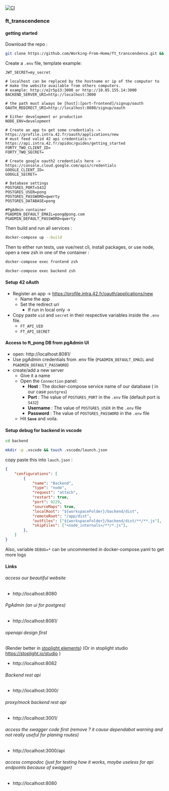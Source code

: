 [![CI](https://github.com/ggjulio/poc_dockerize_nestjs/actions/workflows/ci.yml/badge.svg)](https://github.com/ggjulio/poc_dockerize_nestjs/actions/workflows/ci.yml)


### ft_transcendence

#### getting started
Download the repo :
```bash
git clone https://github.com/Working-From-Home/ft_transcendence.git && cd ft_transcendence
```
Create a `.env` file, template example:
```
JWT_SECRET=my_secret

# localhost can be replaced by the hostname or ip of the computer to
# make the website available from others computers.
# example: http://e2r5p13:3000 or http://10.05.155.14:3000
BACKEND_SERVER_URI=http://localhost:3000

# the path must always be [host]:[port-frontend]/signup/oauth
OAUTH_REDIRECT_URI=http://localhost:8080/signup/oauth

# Either development or production
NODE_ENV=development

# Create an app to get some credentials -> https://profile.intra.42.fr/oauth/applications/new
# must feed valid 42 api credentials-> https://api.intra.42.fr/apidoc/guides/getting_started
FORTY_TWO_CLIENT_ID=
FORTY_TWO_SECRET=

# Create google oauth2 credentials here -> https://console.cloud.google.com/apis/credentials
GOOGLE_CLIENT_ID=
GOOGLE_SECRET=

# Database settings
POSTGRES_PORT=5432
POSTGRES_USER=pong
POSTGRES_PASSWORD=qwerty
POSTGRES_DATABASE=pong

#PgAdmin container
PGADMIN_DEFAULT_EMAIL=pong@pong.com
PGADMIN_DEFAULT_PASSWORD=qwerty

```

Then build and run all services :
```bash
docker-compose up --build
```
Then to either run tests, use vue/nest cli, install packages, or use node,
open a new zsh in one of the container :
```bash
docker-compose exec frontend zsh
```
```bash
docker-compose exec backend zsh
```

#### Setup 42 oAuth
- Register an app -> https://profile.intra.42.fr/oauth/applications/new
  - Name the app
  - Set the redirect uri
    - If run in local only ->
- Copy paste `uid` and `secret` in their respective variables inside the `.env` file.
  - `FT_API_UID`
  - `FT_API_SECRET`


#### Access to ft_pong DB from pgAdmin UI
- open: http://localhost:8081/
- Use pgAdmin credentials from .env file (`PGADMIN_DEFAULT_EMAIL` and `PGADMIN_DEFAULT_PASSWORD`)
- create/add a new server
  - Give it a name
  - Open the `Connection` panel:
    - **Host** : The docker-compose service name of our database ( in our case `postgres`)
    - **Port** : The value of `POSTGRES_PORT` in the `.env` file (default port is `5432`)
    - **Username** : The value of `POSTGRES_USER` in the `.env` file
    - **Password** : The value of `POSTGRES_PASSWORD` in the `.env` file
  - Hit **`Save`** and voila.

#### Setup debug for backend in vscode
```bash
cd backend
```
```bash
mkdir -p .vscode && touch .vscode/launch.json
```
copy paste this into `lauch.json` :
```json
{
	"configurations": [
		{
			"name": "Backend",
			"type": "node",
			"request": "attach",
			"restart": true,
			"port": 9229,
			"sourceMaps": true,
			"localRoot": "${workspaceFolder}/backend/dist",
			"remoteRoot": "/app/dist",
			"outFiles": ["${workspaceFolder}/backend/dist/**/**.js"],
			"skipFiles": ["<node_internals>/**/*.js"],
		},
	]
}
```

Also, variable `DEBUG=*` can be uncommented in docker-compose.yaml to get more logs

#### Links
###### access our beautiful website
- http://localhost:8080
###### PgAdmin (an ui for postgres)
- http://localhost:8081/
###### openapi design first
(Render better in [stoplight elements](https://elements-demo.stoplight.io/?spec=https://raw.githubusercontent.com/Working-From-Home/ft_transcendence/main/reference/api.oas3.yaml#/))
(Or in stoplight studio https://stoplight.io/studio )
- http://localhost:8082
###### Backend rest api
- http://localhost:3000/
###### proxy/mock backend rest api
- http://localhost:3001/
###### access the swagger code first (remove ? it cause dependabot warning and not really useful for planing routes)
- http://localhost:3000/api

###### access compodoc (just for testing how it works, maybe useless for api endpoints because of swagger)
- http://localhost:8080
